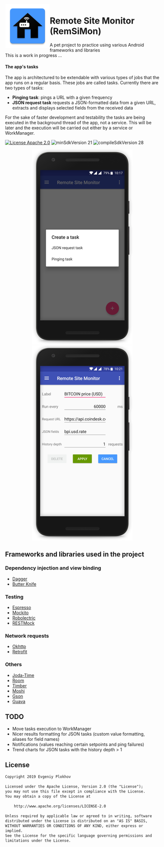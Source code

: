 <img alt="Icon" src="app/src/main/res/mipmap-xxhdpi/ic_launcher.png?raw=true" align="left" hspace="1" vspace="1">

# Remote Site Monitor (RemSiMon)

A pet project to practice using various Android frameworks and libraries<br>
This is a work in progress ...
<BR/>
#### The app's tasks
The app is architectured to be extendable with various types of jobs that the app runs on a regular basis. These jobs are called tasks. Currently there are two types of tasks:
* <B>Pinging task</B>: pings a URL with a given frequency
* <B>JSON request task</B> requests a JSON-formatted data from a given URL, extracts and displays selected fields from the received data

For the sake of faster development and testability the tasks are being executed in the background thread of the app, not a service. This will be later and the execution will be carried out either by a service or WorkManager.

[![License Apache 2.0](https://img.shields.io/badge/License-Apache%202.0-blue.svg?style=true)](http://www.apache.org/licenses/LICENSE-2.0)
![minSdkVersion 21](https://img.shields.io/badge/minSdkVersion-21-red.svg?style=true)
![compileSdkVersion 28](https://img.shields.io/badge/compileSdkVersion-27-blueviolet.svg?style=true)

<p align="center">
  <img alt='Sample 1' src="/art/rsm_sampleshot1.png">
  <img alt='Sample 2' src="/art/rsm_sampleshot2.png">
</p>

## Frameworks and libraries used in the project

### Dependency injection and view binding
* [Dagger](https://google.github.io/dagger/)
* [Butter Knife](http://jakewharton.github.io/butterknife/)

### Testing
* [Espresso](https://developer.android.com/training/testing/espresso/)
* [Mockito](https://site.mockito.org/)
* [Robolectric](http://robolectric.org/)
* [RESTMock](https://github.com/andrzejchm/RESTMock)

### Network requests
* [Okhttp](http://square.github.io/okhttp/)
* [Retrofit](http://square.github.io/retrofit/)

### Others

* [Joda-Time](https://www.joda.org/joda-time/)
* [Room](https://developer.android.com/topic/libraries/architecture/room.html)
* [Timber](https://github.com/JakeWharton/timber)
* [Moshi](https://github.com/square/moshi)
* [Gson](https://github.com/google/gson)
* [Guava](https://github.com/google/guava)

## TODO

* Move tasks execution to WorkManager
* Nicer results formatting for JSON tasks (custom value formatting, aliases for field names)
* Notifications (values reaching certain setpoints and ping failures)
* Trend charts for JSON tasks with the history depth > 1

## License

    Copyright 2019 Evgeniy Plokhov

    Licensed under the Apache License, Version 2.0 (the "License");
    you may not use this file except in compliance with the License.
    You may obtain a copy of the License at

        http://www.apache.org/licenses/LICENSE-2.0

    Unless required by applicable law or agreed to in writing, software
    distributed under the License is distributed on an "AS IS" BASIS,
    WITHOUT WARRANTIES OR CONDITIONS OF ANY KIND, either express or implied.
    See the License for the specific language governing permissions and
    limitations under the License.
